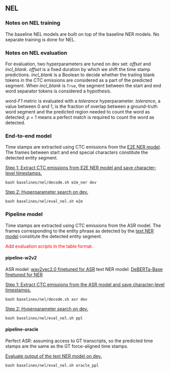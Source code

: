 ## NEL

### Notes on NEL training
The baseline NEL models are built on top of the baseline NER models. No separate training is done for NEL. 

### Notes on NEL evaluation
For evaluation, two hyperparameters are tuned on dev set: *offset* and *incl_blank*. *offset* is a fixed duration by which we shift the time stamp predictions. *incl_blank* is a Boolean to decide whether the trailing blank tokens in the CTC emissions are considered as a part of the predicted segment. When *incl_blank* is `True`, the segment between the start and end word separator tokens is considered a hypothesis. 

*word-F1* metric is evaluated with a *tolerance* hyperparameter. *tolerance*, a value between 0 and 1, is the fraction of overlap between a ground-truth word segment and the predicted region needed to count the word as detected; ρ = 1 means a perfect match is required to count the word as detected.


### End-to-end model

Time stamps are extracted using CTC emissions from the [E2E NER model](https://github.com/asappresearch/slue-toolkit/tree/main/baselines/ner#fine-tuning-end-to-end-model). The frames between start and end special characters constitute the detected entity segment.

<u>Step 1: Extract CTC emissions from E2E NER model and save character-level timestamps.</u>
```
bash baselines/nel/decode.sh e2e_ner dev
```

<u>Step 2: Hyperparameter search on dev.</u>
```
bash baselines/nel/eval_nel.sh e2e
```

### Pipeline model

Time stamps are extracted using CTC emissions from the ASR model. The frames corresponding to the entity phrase as detected by the [text NER model](https://github.com/asappresearch/slue-toolkit/tree/main/baselines/ner#fine-tuning-nlp-topline) constitute the detected entity segment. 

<span style="color:red">Add evaluation scripts in the table format</span>.

#### pipeline-w2v2

ASR model: [wav2vec2.0 finetuned for ASR](https://github.com/asappresearch/slue-toolkit/tree/main/baselines/asr)
text NER model: [DeBERTa-Base finetuned for NER](https://github.com/asappresearch/slue-toolkit/tree/main/baselines/ner#fine-tuning-nlp-topline)

<u>Step 1: Extract CTC emissions from the ASR model and save character-level timestamps.</u>
```
bash baselines/nel/decode.sh asr dev
```

<u>Step 2: Hyperparameter search on dev.</u>
```
bash baselines/nel/eval_nel.sh ppl
```

#### pipeline-oracle
Perfect ASR: assuming access to GT transcripts, so the predicted time stamps are the same as the GT force-aligned time stamps. 

<u>Evaluate output of the [text NER model](https://github.com/asappresearch/slue-toolkit/tree/main/baselines/ner#fine-tuning-nlp-topline) on dev.</u>
```
bash baselines/nel/eval_nel.sh oracle_ppl
```
